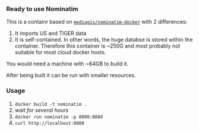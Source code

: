 ### Ready to use Nominatim

This is a containr based on [`mediagis/nominatim-docker`](https://github.com/mediagis/nominatim-docker) with 2 differences:

1. It imports US and TIGER data
2. It is self-contained. In other words, the huge databse is stored within the container.
Therefore this container is ~250G and most probably not suitable for most cloud docker hosts.

You would need a machine with ~64GB to build it.

After being built it can be run with smaller resources.

### Usage

1. `docker build -t nominatim .`
2. _wait for several hours_
3. `docker run nominatim -p 8080:8080`
4.  `curl http://localhost:8080`
